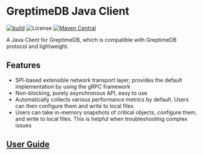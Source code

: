 # GreptimeDB Java Client

[![build](https://github.com/GreptimeTeam/greptimedb-client-java/actions/workflows/build.yml/badge.svg)](https://github.com/GreptimeTeam/greptimedb-client-java/actions/workflows/build.yml)
![License](https://img.shields.io/badge/license-Apache--2.0-green.svg)
[![Maven Central](https://img.shields.io/maven-central/v/io.greptime/greptimedb-client.svg?label=maven%20central)](https://central.sonatype.com/search?q=io.greptime)

A Java Client for GreptimeDB, which is compatible with GreptimeDB protocol and lightweight.

## Features

- SPI-based extensible network transport layer; provides the default implementation by using the
  gRPC framework
- Non-blocking, purely asynchronous API, easy to use
- Automatically collects various performance metrics by default. Users can then configure them and
  write to local files
- Users can take in-memory snapshots of critical objects, configure them, and write to local files.
  This is helpful when troubleshooting complex issues

## [User Guide](https://docs.greptime.com/user-guide/java-sdk/java-sdk)
